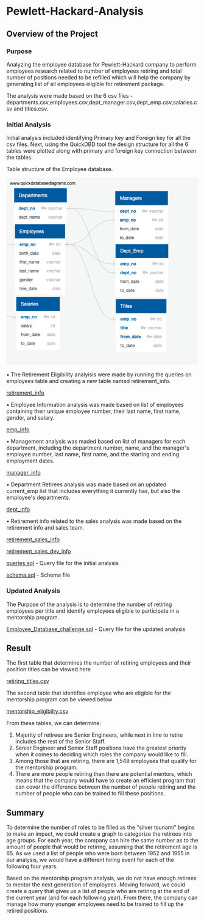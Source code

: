 # Pewlett-Hackard-Analysis
 
## Overview of the Project

### Purpose 

Analyzing the employee database for Pewlett-Hackard company to perform employees research  related to number of employees retiring and total number of positions needed to be refilled which will help the company by generating list of all employees eligible for retirement package. 

The analysis were made based on the 6 csv files - departments.csv,employees.csv,dept_manager.csv,dept_emp.csv,salaries.csv and titles.csv.

### Initial Analysis

Initial analysis included identifying Primary key and Foreign key for all the csv files. Next, using the QuickDBD tool the  design structure for all the 6 tables were plotted along with primary and foreign key connection between the tables. 

Table structure of the Employee database.

![main](Resources/EmployeeDB.png) 

• The Retirement Eligibility analyisis were made by running the queries on employees table and creating a new table named retirement_info.

[retirement_info](Data)

• Employee Information analysis was made based on list of employees containing their unique employee number, their last name, first name, gender, and salary.

[emp_info](Data)

• Management analysis was maded based on list of managers for each department, including the department number, name, and the manager's employee number, last name, first name, and the starting and ending employment dates.

[manager_info](Data)

• Department Retirees analysis was made based on an updated current_emp list that includes everything it currently has, but also the employee's departments.

[dept_info](Data)

• Retirement info related to the sales analysis was made based on the retirement info and sales team.

[retirement_sales_info](Data/retirement_sales_info.csv)

[retirement_sales_dev_info](Data/retirement_sales_dev_info.csv)

[queries.sql](Queries/queries.sql)  - Query file for the initial analysis

[schema.sql](schema.sql) - Schema file

### Updated Analysis 

The Purpose of the analysis is to determine the number of retiring employees per title and identify employees eligible to participate in a mentorship program. 

[Employee_Database_challenge.sql](Queries/Employee_Database_challenge.sql)  - Query file for the updated analysis 

## Result

The first table that determines the number of retiring employees and their position titles can be viewed here

[retiring_titles.csv](Data/retiring_titles.csv)

The second table that identifies employee who are eligible for the mentorship program can be viewed below

[mentorship_eligibilty.csv](Data/mentorship_eligibilty.csv)

From these tables, we can determine:
1. Majority of retirees are Senior Engineers, while next in line to retire includes the rest of the Senior Staff. 
2. Senior Engineer and Senior Staff positions have the greatest priority when it comes to deciding which roles the company would like to fill.
3. Among those that are retiring, there are 1,549 employees that qualify for the mentorship program. 
4. There are more people retiring than there are potential mentors, which means that the company would have to create an efficient program that can cover the difference between the number of people retiring and the number of people who can be trained to fill these positions.

## Summary 

To determine the number of roles to be filled as the "silver tsunami" begins to make an impact, we could create a graph to categorize the retirees into age groups. For each year, the company can hire the same number as to the amount of people that would be retiring, assuming that the retirement age is 65. As we used a list of people who were born between 1952 and 1955 in our analysis, we would have a different hiring event for each of the following four years.

Based on the mentorship program analysis, we do not have enough retirees to mentor the next generation of employees. Moving forward, we could create a query that gives us a list of people who are retiring at the end of the current year (and for each following year). From there, the company can manage how many younger employees need to be trained to fill up the retired positions.
